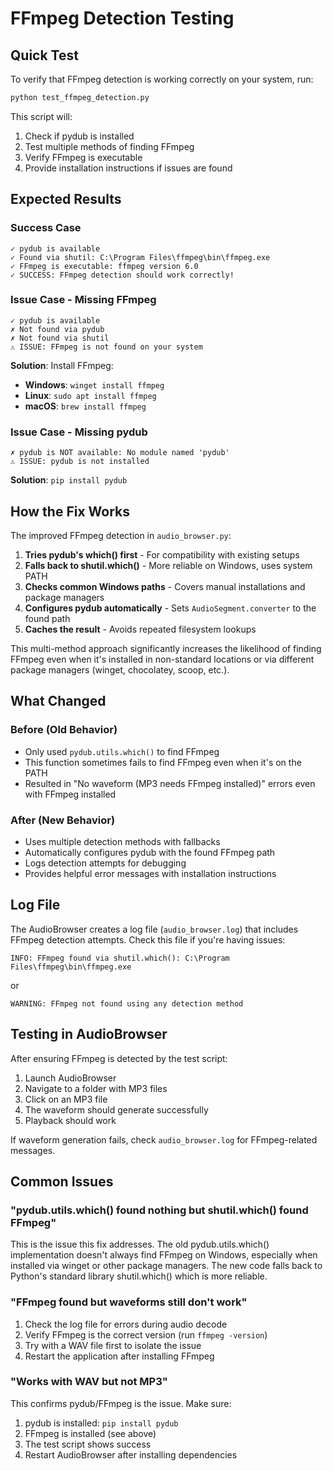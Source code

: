 # FFmpeg Detection Testing

## Quick Test

To verify that FFmpeg detection is working correctly on your system, run:

```bash
python test_ffmpeg_detection.py
```

This script will:
1. Check if pydub is installed
2. Test multiple methods of finding FFmpeg
3. Verify FFmpeg is executable
4. Provide installation instructions if issues are found

## Expected Results

### Success Case
```
✓ pydub is available
✓ Found via shutil: C:\Program Files\ffmpeg\bin\ffmpeg.exe
✓ FFmpeg is executable: ffmpeg version 6.0
✓ SUCCESS: FFmpeg detection should work correctly!
```

### Issue Case - Missing FFmpeg
```
✓ pydub is available
✗ Not found via pydub
✗ Not found via shutil
⚠ ISSUE: FFmpeg is not found on your system
```

**Solution**: Install FFmpeg:
- **Windows**: `winget install ffmpeg`
- **Linux**: `sudo apt install ffmpeg`
- **macOS**: `brew install ffmpeg`

### Issue Case - Missing pydub
```
✗ pydub is NOT available: No module named 'pydub'
⚠ ISSUE: pydub is not installed
```

**Solution**: `pip install pydub`

## How the Fix Works

The improved FFmpeg detection in `audio_browser.py`:

1. **Tries pydub's which() first** - For compatibility with existing setups
2. **Falls back to shutil.which()** - More reliable on Windows, uses system PATH
3. **Checks common Windows paths** - Covers manual installations and package managers
4. **Configures pydub automatically** - Sets `AudioSegment.converter` to the found path
5. **Caches the result** - Avoids repeated filesystem lookups

This multi-method approach significantly increases the likelihood of finding FFmpeg even when it's installed in non-standard locations or via different package managers (winget, chocolatey, scoop, etc.).

## What Changed

### Before (Old Behavior)
- Only used `pydub.utils.which()` to find FFmpeg
- This function sometimes fails to find FFmpeg even when it's on the PATH
- Resulted in "No waveform (MP3 needs FFmpeg installed)" errors even with FFmpeg installed

### After (New Behavior)  
- Uses multiple detection methods with fallbacks
- Automatically configures pydub with the found FFmpeg path
- Logs detection attempts for debugging
- Provides helpful error messages with installation instructions

## Log File

The AudioBrowser creates a log file (`audio_browser.log`) that includes FFmpeg detection attempts. Check this file if you're having issues:

```
INFO: FFmpeg found via shutil.which(): C:\Program Files\ffmpeg\bin\ffmpeg.exe
```

or

```
WARNING: FFmpeg not found using any detection method
```

## Testing in AudioBrowser

After ensuring FFmpeg is detected by the test script:

1. Launch AudioBrowser
2. Navigate to a folder with MP3 files
3. Click on an MP3 file
4. The waveform should generate successfully
5. Playback should work

If waveform generation fails, check `audio_browser.log` for FFmpeg-related messages.

## Common Issues

### "pydub.utils.which() found nothing but shutil.which() found FFmpeg"

This is the issue this fix addresses. The old pydub.utils.which() implementation doesn't always find FFmpeg on Windows, especially when installed via winget or other package managers. The new code falls back to Python's standard library shutil.which() which is more reliable.

### "FFmpeg found but waveforms still don't work"

1. Check the log file for errors during audio decode
2. Verify FFmpeg is the correct version (run `ffmpeg -version`)
3. Try with a WAV file first to isolate the issue
4. Restart the application after installing FFmpeg

### "Works with WAV but not MP3"

This confirms pydub/FFmpeg is the issue. Make sure:
1. pydub is installed: `pip install pydub`
2. FFmpeg is installed (see above)
3. The test script shows success
4. Restart AudioBrowser after installing dependencies
